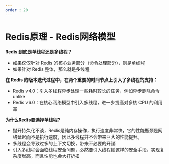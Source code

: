 ```yaml
--- 
order : 20
---
```


# Redis原理 - Redis网络模型

**Redis 到底是单线程还是多线程？**

- 如果仅仅针对 Redis 的核心业务部分（命令处理部分），则是单线程
- 如果针对 Redis 整体，那么就是多线程

**在 Redis 的版本迭代过程中，在两个重要的时间节点上引入了多线程的支持：**

- Redis v4.0：引入多线程异步处理一些耗时较长的任务，例如异步删除命令 unlike
- Redis v6.0：在核心网络模型中引入多线程，进一步提高对多核 CPU 的利用率


**为什么Redis要选择单线程?**

- 抛开持久化不谈，Redis是纯内存操作，执行速度非常快，它的性能瓶颈是网络延迟而不是执行速度，因此多线程并不会带来巨大的性能提升。
- 多线程会导致过多的上下文切换，带来不必要的开销
- 引入多线程会面临线程安全问题，必然要引入线程锁这样的安全手段，实现复杂度增高，而且性能也会大打折扣